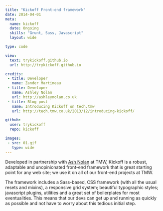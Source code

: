 ```yaml
---
title: "Kickoff Front-end framework"
date: 2014-04-01
meta:
  name: kickoff
  date: Ongoing
  skills: "Grunt, Sass, Javascript"
  layout: wide

type: code

view:
  text: trykickoff.github.io
  url: http://trykickoff.github.io

credits:
 - title: Developer
   name: Zander Martineau
 - title: Developer
   name: Ashley Nolan
   url: http://ashleynolan.co.uk
 - title: Blog post
   name: Introducing Kickoff on tech.tmw
   url: http://tech.tmw.co.uk/2013/12/introducing-kickoff/

github:
  user: trykickoff
  repo: kickoff

images:
 - src: 01.gif
   type: wide
---
```

Developed in partnership with [Ash Nolan](http://ashleynolan.co.uk/) at TMW, Kickoff is a robust, adaptable and unopinionated front-end framework that is great starting point for any web site; we use it on all of our front-end projects at TMW.

The framework includes a Sass-based, CSS framework (with all the usual resets and mixins), a responsive grid system; beautiful typographic styles; javascript plugins, utilities and a great set of boilerplates for most eventualities. This means that our devs can get up and running as quickly as possible and not have to worry about this tedious initial step.
